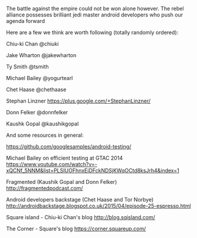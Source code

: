 The battle against the empire could not be won alone however. The rebel alliance possesses brilliant jedi master android developers who push our agenda forward

Here are a few we think are worth following (totally randomly ordered):

Chiu-ki Chan
@chiuki

Jake Wharton
@jakewharton

Ty Smith
@tsmith

Michael Bailey
@yogurtearl

Chet Haase
@chethaase

Stephan Linzner
https://plus.google.com/+StephanLinzner/

Donn Felker
@donnfelker

Kaushk Gopal
@kaushikgopal

And some resources in general:

https://github.com/googlesamples/android-testing/

Michael Bailey on efficient testing at GTAC 2014
https://www.youtube.com/watch?v=-xQCNf_5NNM&list=PLSIUOFhnxEiDFckNDSjKWqOCtd8ksJrh4&index=1

Fragmented (Kaushik Gopal and Donn Felker)
http://fragmentedpodcast.com/

Android developers backstage (Chet Haase and Tor Norbye)
http://androidbackstage.blogspot.co.uk/2015/04/episode-25-espresso.html

Square island - Chiu-ki Chan's blog
http://blog.sqisland.com/

The Corner - Square's blog
https://corner.squareup.com/
